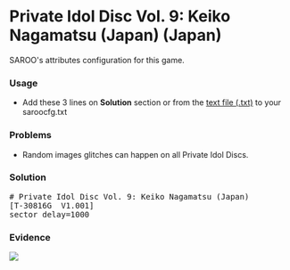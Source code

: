 # Private Idol Disc Vol. 9: Keiko Nagamatsu (Japan) (Japan)

SAROO's attributes configuration for this game.

### Usage

- Add these 3 lines on **Solution** section or from the [text file (.txt)](./config.txt) to your saroocfg.txt

### Problems

- Random images glitches can happen on all Private Idol Discs.

### Solution

<pre># Private Idol Disc Vol. 9: Keiko Nagamatsu (Japan)
[T-30816G  V1.001]
sector_delay=1000</pre>

### Evidence

[![](https://img.youtube.com/vi/PivN5GMmf6Y/0.jpg)](https://youtu.be/PivN5GMmf6Y)
